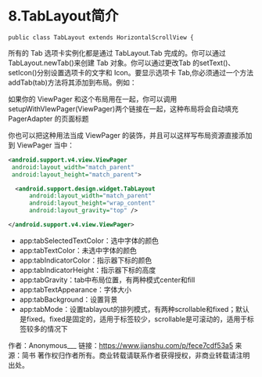 # 8.TabLayout简介

```
public class TabLayout extends HorizontalScrollView {
```

所有的 Tab 选项卡实例化都是通过 TabLayout.Tab 完成的。你可以通过 TabLayout.newTab()来创建 Tab 对象。你可以通过更改Tab 的setText()、setIcon()分别设置选项卡的文字和 Icon。要显示选项卡 Tab,你必须通过一个方法 addTab(tab)方法将其添加到布局。例如：

如果你的 ViewPager 和这个布局用在一起，你可以调用 setupWithVIewPager(ViewPager)两个链接在一起，这种布局将会自动填充 PagerAdapter 的页面标题

你也可以把这种用法当成 ViewPager 的装饰，并且可以这样写布局资源直接添加到 ViewPager 当中：

```xml
<android.support.v4.view.ViewPager
 android:layout_width="match_parent"
 android:layout_height="match_parent">

  <android.support.design.widget.TabLayout
      android:layout_width="match_parent"
      android:layout_height="wrap_content"
      android:layout_gravity="top" />

</android.support.v4.view.ViewPager>
```



- app:tabSelectedTextColor：选中字体的颜色
- app:tabTextColor：未选中字体的颜色
- app:tabIndicatorColor：指示器下标的颜色
- app:tabIndicatorHeight：指示器下标的高度
- app:tabGravity：tab中布局位置，有两种模式center和fill
- app:tabTextAppearance：字体大小
- app:tabBackground：设置背景
- app:tabMode：设置tablayout的排列模式，有两种scrollable和fixed；默认是fixed。fixed是固定的，适用于标签较少，scrollable是可滚动的，适用于标签较多的情况下
  

作者：Anonymous___
链接：https://www.jianshu.com/p/fece7cdf53a5
来源：简书
著作权归作者所有。商业转载请联系作者获得授权，非商业转载请注明出处。